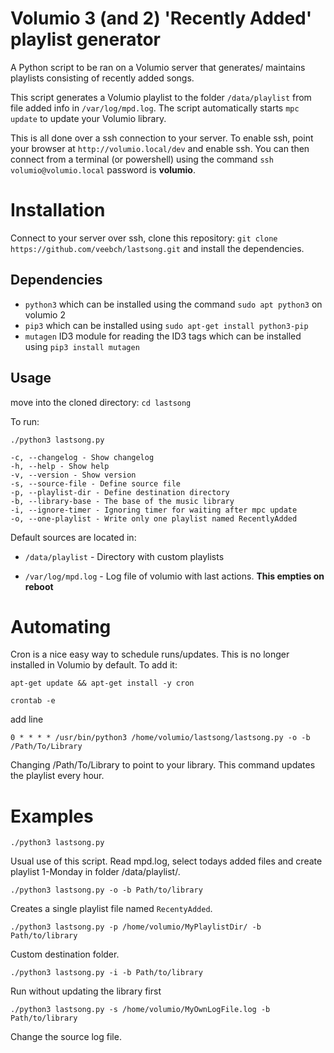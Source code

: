 # Volumio 3 (and 2) 'Recently Added' playlist generator

A Python script to be ran on a Volumio server that generates/ maintains playlists consisting of recently added songs. 

This script generates a Volumio playlist to the folder `/data/playlist` from file added info in `/var/log/mpd.log`. The script automatically starts `mpc update` to update your Volumio library. 

This is all done over a ssh connection to your server. To enable ssh, point your browser at `http://volumio.local/dev` and enable ssh. You can then connect from a terminal (or powershell) using the command `ssh volumio@volumio.local` password is **volumio**.


# Installation

Connect to your server over ssh, clone this repository:
 `git clone https://github.com/veebch/lastsong.git`
and install the dependencies.

## Dependencies

* `python3` which can be installed using the command `sudo apt python3` on volumio 2
* `pip3` which can be installed using `sudo apt-get install python3-pip`
* `mutagen` ID3 module for reading the ID3 tags which can be installed using `pip3 install mutagen`

## Usage
move into the cloned directory: `cd lastsong`

To run: 

`./python3 lastsong.py`
```
-c, --changelog - Show changelog 
-h, --help - Show help 
-v, --version - Show version 
-s, --source-file - Define source file 
-p, --playlist-dir - Define destination directory 
-b, --library-base - The base of the music library
-i, --ignore-timer - Ignoring timer for waiting after mpc update 
-o, --one-playlist - Write only one playlist named RecentlyAdded 
```
Default sources are located in: 

* `/data/playlist` - Directory with custom playlists

* `/var/log/mpd.log` - Log file of volumio with last actions. **This empties on reboot**

# Automating

Cron is a nice easy way to schedule runs/updates. This is no longer installed in Volumio by default. To add it:

`apt-get update && apt-get install -y cron`

`crontab -e`

add line

`0 * * * * /usr/bin/python3 /home/volumio/lastsong/lastsong.py -o -b /Path/To/Library`

Changing /Path/To/Library to point to your library. This command updates the playlist every hour.

# Examples

`./python3 lastsong.py`

Usual use of this script. Read mpd.log, select todays added files and create playlist 1-Monday in folder /data/playlist/. 

`./python3 lastsong.py -o -b Path/to/library`

Creates a single playlist file named `RecentyAdded`. 

`./python3 lastsong.py -p /home/volumio/MyPlaylistDir/ -b Path/to/library`

Custom destination folder. 

`./python3 lastsong.py -i -b Path/to/library`

Run without updating the library first

`./python3 lastsong.py -s /home/volumio/MyOwnLogFile.log -b Path/to/library`

Change the source log file. 
